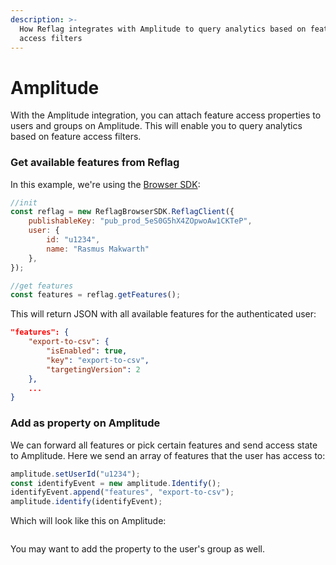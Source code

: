 ```yaml
---
description: >-
  How Reflag integrates with Amplitude to query analytics based on feature
  access filters
---
```


# Amplitude

With the Amplitude integration, you can attach feature access properties to users and groups on Amplitude. This will enable you to query analytics based on feature access filters.

### Get available features from Reflag

In this example, we're using the [Browser SDK](../supported-languages/browser-sdk/):

```javascript
//init
const reflag = new ReflagBrowserSDK.ReflagClient({
    publishableKey: "pub_prod_5eS0G5hX4ZOpwoAw1CKTeP",
    user: { 
        id: "u1234", 
        name: "Rasmus Makwarth" 
    },
});

//get features
const features = reflag.getFeatures();
```

This will return JSON with all available features for the authenticated user:

```json
"features": {
    "export-to-csv": {
        "isEnabled": true,
        "key": "export-to-csv",
        "targetingVersion": 2
    },
    ...
}
```

### Add as property on Amplitude

We can forward all features or pick certain features and send access state to Amplitude. Here we send an array of features that the user has access to:

```javascript
amplitude.setUserId("u1234");
const identifyEvent = new amplitude.Identify();
identifyEvent.append("features", "export-to-csv");
amplitude.identify(identifyEvent);
```

Which will look like this on Amplitude:

<figure><img src="../.gitbook/assets/CleanShot 2025-01-09 at 10 .56.14@2x.png" alt=""><figcaption></figcaption></figure>

You may want to add the property to the user's group as well.
